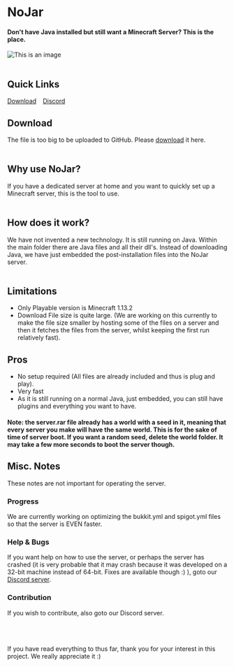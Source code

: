 # NoJar
#### Don't have Java installed but still want a Minecraft Server? This is the place.
![This is an image](https://nojar.kokoradio.repl.co/logo.png)
<br><br>
## Quick Links
[Download](https://nojar.kokoradio.repl.co/download.html?dl=true) ` ` [Discord](https://discord.gg/nDRF7gBcUh)

## Download
The file is too big to be uploaded to GitHub. Please [download](https://nojar.kokoradio.repl.co/download.html?dl=true) it here.
<br><br>
## Why use NoJar?
If you have a dedicated server at home and you want to quickly set up a Minecraft server, this is the tool to use.
<br><br>
## How does it work?
We have not invented a new technology. It is still running on Java. Within the main folder there are Java files and all their dll's. Instead of downloading Java, we have just embedded the post-installation files into the NoJar server.
<br><br>
## Limitations
- Only Playable version is Minecraft 1.13.2
- Download File size is quite large. (We are working on this currently to make the file size smaller by hosting some of the files on a server and then it fetches the files from the server, whilst keeping the first run relatively fast).
## Pros
- No setup required (All files are already included and thus is plug and play).
- Very fast
- As it is still running on a normal Java, just embedded, you can still have plugins and everything you want to have.
#### Note: the server.rar file already has a world with a seed in it, meaning that every server you make will have the same world. This is for the sake of time of server boot. If you want a random seed, delete the world folder. It may take a few more seconds to boot the server though.

## Misc. Notes 
These notes are not important for operating the server.

### Progress
We are currently working on optimizing the bukkit.yml and spigot.yml files so that the server is EVEN faster.

### Help & Bugs
If you want help on how to use the server, or perhaps the server has crashed (it is very probable that it may crash because it was developed on a 32-bit machine instead of 64-bit. Fixes are available though :) ), goto our [Discord server](https://discord.gg/nDRF7gBcUh).

### Contribution
If you wish to contribute, also goto our Discord server.

<br><br><br>
If you have read everything to thus far, thank you for your interest in this project. We really appreciate it :)
